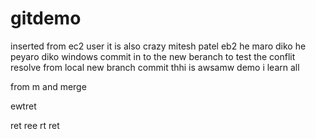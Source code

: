 # gitdemo
inserted from ec2 user
it is 
also crazy
mitesh
patel
eb2
he maro diko
he peyaro diko
windows 
commit 
in to the new beranch
to test
the conflit
resolve
from 
local 
new branch
commit 
thhi is 
awsamw
demo
i learn all

from m
and merge

ewtret

ret
ree
rt
ret

